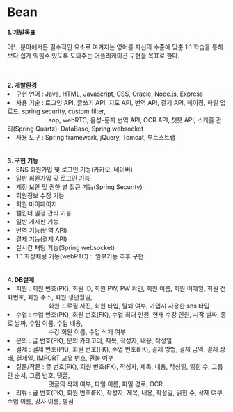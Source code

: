 # Bean

<b>1. 개발목표</b><br/>
  <p>어느 분야에서든 필수적인 요소로 여겨지는 영어를 자신의 수준에 맞춘 1:1 학습을 통해 보다 쉽게 익힐수 있도록 도와주는 어플리케이션 구현을 목표로 한다.</p>
<br/><br/>
<b>2. 개발환경</b>
  <li>구현 언어 : Java, HTML, Javascript, CSS, Oracle, Node.js, Express</li>
  <li>사용 기술 : 로그인 API, 글쓰기 API, 지도 API, 번역 API, 결제 API, 페이징, 파일 업로드, spring security, custom filter,<br/>
&nbsp;&nbsp;&nbsp;&nbsp;&nbsp;&nbsp;&nbsp;&nbsp;&nbsp;&nbsp;&nbsp;&nbsp;&nbsp;&nbsp;&nbsp;&nbsp;&nbsp;&nbsp;&nbsp;&nbsp;&nbsp;&nbsp;&nbsp;
  aop, webRTC, 음성-문자 번역 API, OCR API, 챗봇 API, 스케줄 관리(Spring Quartz), DataBase, Spring websocket</li>
  <li>사용 도구 : Spring framework, jQuery, Tomcat, 부트스트랩</li>
<br/><br/>
<b>3. 구현 기능</b>
  <li>SNS 회원가입 및 로그인 기능(카카오, 네이버)</li>
  <li>일반 회원가입 및 로그인 기능</li>
  <li>계정 보안 및 권한 별 접근 기능(Spring Security)</li>
  <li>회원정보 수정 기능</li>
  <li>회원 마이페이지</li>
  <li>캘린더 일정 관리 기능</li>
  <li>일반 게시판 기능</li>
  <li>번역 기능(번역 API)</li>
  <li>결제 기능(결제 API)</li>
  <li>실시간 채팅 기능(Spring websocket)</li>
  <li>1:1 화상채팅 기능(webRTC) :: 일부기능 추후 구현</li>
<br/><br/>
<b>4. DB설계</b>
  <li>회원 : 회원 번호(PK), 회원 ID, 회원 PW, PW 확인, 회원 이름, 회원 이메일, 회원 전화번호, 회원 주소, 회원 생년월일,<br/>
  &nbsp;&nbsp;&nbsp;&nbsp;&nbsp;&nbsp;&nbsp;&nbsp;&nbsp;&nbsp;&nbsp;&nbsp;&nbsp;&nbsp;&nbsp;&nbsp;&nbsp;&nbsp;&nbsp;&nbsp;&nbsp;&nbsp;&nbsp;
  회원 프로필 사진, 회원 타입, 탈퇴 여부, 가입시 사용한 sns 타입</li>
  <li>수업 : 수업 번호(PK), 회원 번호(FK), 수업 최대 인원, 현재 수강 인원, 시작 날짜, 종료 날짜, 수업 이름, 수업 내용,<br/>
  &nbsp;&nbsp;&nbsp;&nbsp;&nbsp;&nbsp;&nbsp;&nbsp;&nbsp;&nbsp;&nbsp;&nbsp;&nbsp;&nbsp;&nbsp;&nbsp;&nbsp;&nbsp;&nbsp;&nbsp;&nbsp;&nbsp;&nbsp;
  수강 회원 이름, 수업 삭제 여부</li>
  <li>문의 : 글 번호(PK), 문의 카테고리, 제목, 작성자, 내용, 작성일</li>
  <li>결제 : 결제 번호(PK), 회원 번호(FK), 수업 번호(FK), 결제 방법, 결제 금액, 결제 상태, 결제일, IMFORT 고유 번호, 횐불 여부</li>
  <li>질문/작문 : 글 번호(PK), 회원 번호(FK), 작성자, 제목, 내용, 작성일, 읽힌 수, 그룹 안 순서, 그룹 번호, 댓글,<br/>
  &nbsp;&nbsp;&nbsp;&nbsp;&nbsp;&nbsp;&nbsp;&nbsp;&nbsp;&nbsp;&nbsp;&nbsp;&nbsp;&nbsp;&nbsp;&nbsp;&nbsp;&nbsp;&nbsp;&nbsp;&nbsp;&nbsp;&nbsp;
  댓글의 삭제 여부, 파일 이름, 파일 경로, OCR</li>
  <li>리뷰 : 글 번호(PK), 회원 번호(FK), 작성자, 제목, 내용, 작성일, 읽힌 수, 삭제 여부, 수업 이름, 강사 이름, 별점</li>
